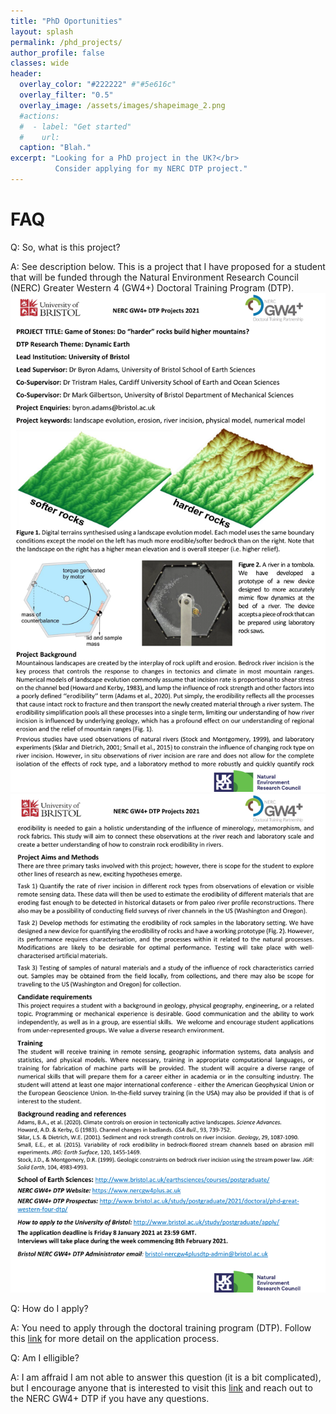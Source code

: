 ```yaml
---
title: "PhD Oportunities"
layout: splash
permalink: /phd_projects/
author_profile: false
classes: wide
header:
  overlay_color: "#222222" #"#5e616c"
  overlay_filter: "0.5"
  overlay_image: /assets/images/shapeimage_2.png
  #actions:
  #  - label: "Get started"
  #    url: 
  caption: "Blah."
excerpt: "Looking for a PhD project in the UK?</br>
          Consider applying for my NERC DTP project."
---
```


# FAQ

Q: So, what is this project?

A: See description below. This is a project that I have proposed for a student that will be funded through the Natural Environment Research Council (NERC) Greater Western 4 (GW4+) Doctoral Training Program (DTP).
![phd1](/assets/images/phd_1.png)
![phd2](/assets/images/phd_2.png)

Q: How do I apply?

A: You need to apply through the doctoral training program (DTP). Follow this [link](http://www.bristol.ac.uk/study/postgraduate/apply/) for more detail on the application process.

Q: Am I elligible?

A: I am affraid I am not able to answer this question (it is a bit complicated), but I encourage anyone that is interested to visit this [link](https://www.nercgw4plus.ac.uk/apply) and reach out to the NERC GW4+ DTP if you have any questions.

